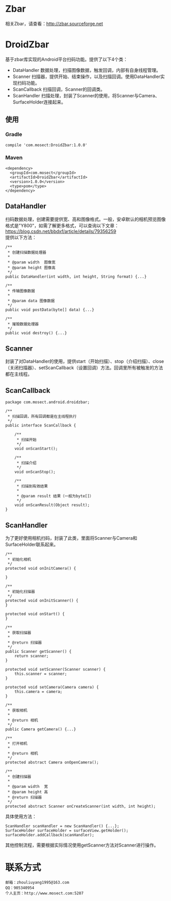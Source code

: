 # Zbar
相关Zbar，请查看：http://zbar.sourceforge.net

# DroidZbar
基于zbar库实现的Android平台扫码功能。提供了以下4个类：
* DataHandler 数据处理，扫描图像数据，触发回调，内部有自身线程管理。
* Scanner 扫描器，提供开始、结束操作，以及扫描回调。使用DataHandler实现扫码功能。
* ScanCallback 扫描回调，Scanner的回调类。
* ScanHandler 扫描处理，封装了Scanner的使用，将Scanner与Camera、SurfaceHolder连接起来。

## 使用
### Gradle
```
compile 'com.mosect:DroidZbar:1.0.0'
```
### Maven
```
<dependency>
  <groupId>com.mosect</groupId>
  <artifactId>DroidZbar</artifactId>
  <version>1.0.0</version>
  <type>pom</type>
</dependency>
```

## DataHandler
扫码数据处理，创建需要提供宽、高和图像格式。一般，安卓默认的相机预览图像格式是"Y800"，如需了解更多格式，可以查询以下文章：
https://blog.csdn.net/bbdxf/article/details/79356259  
提供以下方法：
```
/**
 * 创建扫描数据处理器
 *
 * @param width  图像宽
 * @param height 图像高
 */
public DataHandler(int width, int height, String format) {...}

/**
 * 传输图像数据
 *
 * @param data 图像数据
 */
public void postData(byte[] data) {...}

/**
 * 摧毁数据处理器
 */
public void destroy() {...}
```

## Scanner
封装了对DataHandler的使用，提供start（开始扫描）、stop（介绍扫描）、close（关闭扫描器）、setScanCallback（设置回调）方法。回调里所有被触发的方法都在主线程。

## ScanCallback
```
package com.mosect.android.droidzbar;

/**
 * 扫描回调，所有回调都是在主线程执行
 */
public interface ScanCallback {

    /**
     * 扫描开始
     */
    void onScanStart();

    /**
     * 扫描介绍
     */
    void onScanStop();

    /**
     * 扫描到有效结果
     *
     * @param result 结果（一般为byte[]）
     */
    void onScanResult(Object result);
}
```

## ScanHandler
为了更好使用相机扫码，封装了此类，里面将Scanner与Camera和SurfaceHolder联系起来。
```
/**
 * 初始化相机
 */
protected void onInitCamera() {

}

/**
 * 初始化扫描器
 */
protected void onInitScanner() {
}

protected void onStart() {
}

/**
 * 获取扫描器
 *
 * @return 扫描器
 */
public Scanner getScanner() {
    return scanner;
}

protected void setScanner(Scanner scanner) {
    this.scanner = scanner;
}

protected void setCamera(Camera camera) {
    this.camera = camera;
}

/**
 * 获取相机
 *
 * @return 相机
 */
public Camera getCamera() {...}

/**
 * 打开相机
 *
 * @return 相机
 */
protected abstract Camera onOpenCamera();

/**
 * 创建扫描器
 *
 * @param width  宽
 * @param height 高
 * @return 扫描器
 */
protected abstract Scanner onCreateScanner(int width, int height);
```
具体使用方法：
```
ScanHandler scanHandler = new ScanHandler() {...};
SurfaceHolder surfaceHolder = surfaceView.getHolder();
surfaceHolder.addCallback(scanHandler);
```
其他控制流程，需要根据实际情况使用getScanner方法对Scanner进行操作。

# 联系方式
```
邮箱：zhouliuyang1995@163.com
QQ：905340954
个人主页：http://www.mosect.com:5207
```

